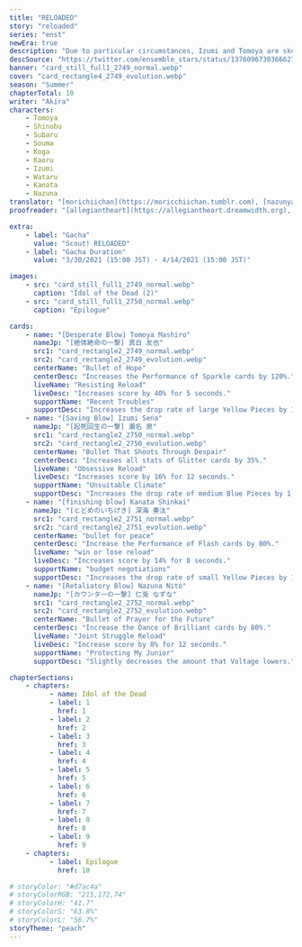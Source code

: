 ```yaml
---
title: "RELOADED"
story: "reloaded"
series: "enst"
newEra: true
description: "Due to particular circumstances, Izumi and Tomoya are skulking around, wary to avoid the eyes of others. However, when Nazuna and Kanata bear witness they panic and hide. Handcuffed together, they..."
descSource: "https://twitter.com/ensemble_stars/status/1376096730366627841"
banner: "card_still_full1_2749_normal.webp"
cover: "card_rectangle4_2749_evolution.webp"
season: "Summer"
chapterTotal: 10
writer: "Akira"
characters:
    - Tomoya
    - Shinobu
    - Subaru
    - Souma
    - Koga
    - Kaoru
    - Izumi
    - Wataru
    - Kanata
    - Nazuna
translator: "[morichiichan](https://moricchiichan.tumblr.com), [nazunyan427](https://nazunyan427.dreamwidth.org), [Ren](https://tomoya.moe)"
proofreader: "[allegiantheart](https://allegiantheart.dreamwidth.org), [Ren](https://tomoya.moe), [Spoon](https://twitter.com/spoonbutt)"

extra:
    - label: "Gacha"
      value: "Scout! RELOADED"
    - label: "Gacha Duration"
      value: "3/30/2021 (15:00 JST) - 4/14/2021 (15:00 JST)"

images:
    - src: "card_still_full1_2749_normal.webp"
      caption: "Idol of the Dead (2)"
    - src: "card_still_full1_2750_normal.webp"
      caption: "Epilogue"

cards:
    - name: "[Desperate Blow] Tomoya Mashiro"
      nameJp: "[絶体絶命の一撃] 真白 友也"
      src1: "card_rectangle2_2749_normal.webp"
      src2: "card_rectangle2_2749_evolution.webp"
      centerName: "Bullet of Hope"
      centerDesc: "Increases the Performance of Sparkle cards by 120%."
      liveName: "Resisting Reload"
      liveDesc: "Increases score by 40% for 5 seconds."
      supportName: "Recent Troubles"
      supportDesc: "Increases the drop rate of large Yellow Pieces by 1.7."
    - name: "[Saving Blow] Izumi Sena"
      nameJp: "[起死回生の一撃] 瀬名 泉"
      src1: "card_rectangle2_2750_normal.webp"
      src2: "card_rectangle2_2750_evolution.webp"
      centerName: "Bullet That Shoots Through Despair"
      centerDesc: "Increases all stats of Glitter cards by 35%."
      liveName: "Obsessive Reload"
      liveDesc: "Increases score by 16% for 12 seconds."
      supportName: "Unsuitable Climate"
      supportDesc: "Increases the drop rate of medium Blue Pieces by 1.5."
    - name: "[finishing blow] Kanata Shinkai"
      nameJp: "[とどめのいちげき] 深海 奏汰"
      src1: "card_rectangle2_2751_normal.webp"
      src2: "card_rectangle2_2751_evolution.webp"
      centerName: "bullet for peace"
      centerDesc: "Increase the Performance of Flash cards by 80%."
      liveName: "win or lose reload"
      liveDesc: "Increases score by 14% for 8 seconds."
      supportName: "budget negotiations"
      supportDesc: "Increases the drop rate of small Yellow Pieces by 1.3."
    - name: "[Retaliatory Blow] Nazuna Nito"
      nameJp: "[カウンターの一撃] 仁兎 なずな"
      src1: "card_rectangle2_2752_normal.webp"
      src2: "card_rectangle2_2752_evolution.webp"
      centerName: "Bullet of Prayer for the Future"
      centerDesc: "Increase the Dance of Brilliant cards by 80%."
      liveName: "Joint Struggle Reload"
      liveDesc: "Increase score by 8% for 12 seconds."
      supportName: "Protecting My Junior"
      supportDesc: "Slightly decreases the amount that Voltage lowers."

chapterSections:
    - chapters:
          - name: Idol of the Dead
          - label: 1
            href: 1
          - label: 2
            href: 2
          - label: 3
            href: 3
          - label: 4
            href: 4
          - label: 5
            href: 5
          - label: 6
            href: 6
          - label: 7
            href: 7
          - label: 8
            href: 8
          - label: 9
            href: 9
    - chapters:
          - label: Epilogue
            href: 10

# storyColor: "#d7ac4a"
# storyColorRGB: "215,172,74"
# storyColorH: "41.7"
# storyColorS: "63.8%"
# storyColorL: "56.7%"
storyTheme: "peach"
---
```

